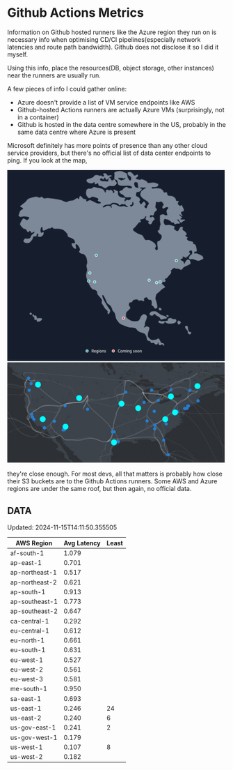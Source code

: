 # Github Actions Metrics
Information on Github hosted runners like the Azure region they run on is
necessary info when optimising CD/CI pipelines(especially network latencies and
route path bandwidth). Github does not disclose it so I did it myself.

Using this info, place the resources(DB, object storage, other instances) near
the runners are usually run.

A few pieces of info I could gather online:

- Azure doesn't provide a list of VM service endpoints like AWS
- Github-hosted Actions runners are actually Azure VMs (surprisingly, not in a
  container)
- Github is hosted in the data centre somewhere in the US, probably in the same
  data centre where Azure is present

Microsoft definitely has more points of presence than any other cloud service
providers, but there's no official list of data center endpoints to ping. If you
look at the map,

<a href="https://aws.amazon.com/about-aws/global-infrastructure/regions_az/">
<img src="image.png" style="width: 500px;">
</a>
<a href="https://datacenters.microsoft.com/globe/explore">
<img src="image-1.png" style="width: 500px;">
</a>

they're close enough. For most devs, all that matters is probably how close
their S3 buckets are to the Github Actions runners. Some AWS and Azure regions
are under the same roof, but then again, no official data.

## DATA
Updated: 2024-11-15T14:11:50.355505

| AWS Region | Avg Latency | Least |
| - | - | - |
| af-south-1 | 1.079 |  |
| ap-east-1 | 0.701 |  |
| ap-northeast-1 | 0.517 |  |
| ap-northeast-2 | 0.621 |  |
| ap-south-1 | 0.913 |  |
| ap-southeast-1 | 0.773 |  |
| ap-southeast-2 | 0.647 |  |
| ca-central-1 | 0.292 |  |
| eu-central-1 | 0.612 |  |
| eu-north-1 | 0.661 |  |
| eu-south-1 | 0.631 |  |
| eu-west-1 | 0.527 |  |
| eu-west-2 | 0.561 |  |
| eu-west-3 | 0.581 |  |
| me-south-1 | 0.950 |  |
| sa-east-1 | 0.693 |  |
| us-east-1 | 0.246 | 24 |
| us-east-2 | 0.240 | 6 |
| us-gov-east-1 | 0.241 | 2 |
| us-gov-west-1 | 0.179 |  |
| us-west-1 | 0.107 | 8 |
| us-west-2 | 0.182 |  |

